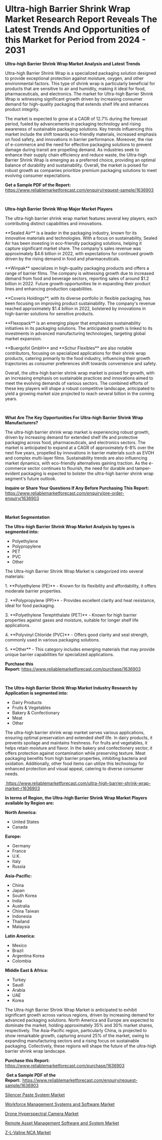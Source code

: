 <p><h1>Ultra-high Barrier Shrink Wrap Market Research Report Reveals The Latest Trends And Opportunities of this Market for Period from 2024 - 2031</h1></p><p><strong>Ultra-high Barrier Shrink Wrap Market Analysis and Latest Trends</strong></p>
<p><p>Ultra-high Barrier Shrink Wrap is a specialized packaging solution designed to provide exceptional protection against moisture, oxygen, and other environmental factors. This type of shrink wrap is particularly beneficial for products that are sensitive to air and humidity, making it ideal for food, pharmaceuticals, and electronics. The market for Ultra-high Barrier Shrink Wrap is witnessing significant growth driven by increasing consumer demand for high-quality packaging that extends shelf life and enhances product integrity.</p><p>The market is expected to grow at a CAGR of 12.7% during the forecast period, fueled by advancements in packaging technology and rising awareness of sustainable packaging solutions. Key trends influencing this market include the shift towards eco-friendly materials, increased emphasis on food safety, and innovations in barrier performance. Moreover, the rise of e-commerce and the need for effective packaging solutions to prevent damage during transit are propelling demand. As industries seek to enhance their supply chain efficiency and reduce waste, the Ultra-high Barrier Shrink Wrap is emerging as a preferred choice, providing an optimal balance of durability and sustainability. Overall, the market is poised for robust growth as companies prioritize premium packaging solutions to meet evolving consumer expectations.</p></p>
<p><strong>Get a Sample PDF of the Report:&nbsp;</strong> <a href="https://www.reliablemarketforecast.com/enquiry/request-sample/1636903?utm_campaign=1140&utm_medium=2&utm_source=Github&utm_content=ia&utm_term=07122024&utm_id=ultra-high-barrier-shrink-wrap">https://www.reliablemarketforecast.com/enquiry/request-sample/1636903</a></p>
<p>&nbsp;</p>
<p><strong>Ultra-high Barrier Shrink Wrap Major Market Players</strong></p>
<p><p>The ultra-high barrier shrink wrap market features several key players, each contributing distinct capabilities and innovations. </p><p>**Sealed Air** is a leader in the packaging industry, known for its innovative materials and technologies. With a focus on sustainability, Sealed Air has been investing in eco-friendly packaging solutions, helping it capture significant market share. The company's sales revenue was approximately $4.6 billion in 2022, with expectations for continued growth driven by the rising demand in food and pharmaceuticals.</p><p>**Winpak** specializes in high-quality packaging products and offers a range of barrier films. The company is witnessing growth due to increased demand from food and beverage sectors, reporting sales of around $1.2 billion in 2022. Future growth opportunities lie in expanding their product lines and enhancing production capabilities.</p><p>**Coveris Holdings**, with its diverse portfolio in flexible packaging, has been focusing on improving product sustainability. The company's revenue reached approximately $1.4 billion in 2022, bolstered by innovations in high-barrier solutions for sensitive products.</p><p>**Flexopack** is an emerging player that emphasizes sustainability initiatives in its packaging solutions. The anticipated growth is linked to its investments in advanced manufacturing technologies, targeting global market expansion.</p><p>**Buergofol GmbH** and **Schur Flexibles** are also notable contributors, focusing on specialized applications for their shrink wrap products, catering primarily to the food industry, influencing their growth trajectories as consumer preferences shift towards convenience and safety.</p><p>Overall, the ultra-high barrier shrink wrap market is poised for growth, with an increasing emphasis on sustainable practices and innovations aimed to meet the evolving demands of various sectors. The combined efforts of these key players will shape a robust competitive landscape, anticipated to yield a growing market size projected to reach several billion in the coming years.</p></p>
<p>&nbsp;</p>
<p><strong>What Are The Key Opportunities For Ultra-high Barrier Shrink Wrap Manufacturers?</strong></p>
<p><p>The ultra-high barrier shrink wrap market is experiencing robust growth, driven by increasing demand for extended shelf life and protective packaging across food, pharmaceuticals, and electronics sectors. The market is anticipated to expand at a CAGR of approximately 6-8% over the next five years, propelled by innovations in barrier materials such as EVOH and complex multi-layer films. Sustainability trends are also influencing market dynamics, with eco-friendly alternatives gaining traction. As the e-commerce sector continues to flourish, the need for durable and tamper-evident packaging is expected to bolster the ultra-high barrier shrink wrap segment's future outlook.</p></p>
<p><strong>Inquire or Share Your Questions If Any Before Purchasing This Report:</strong> <a href="https://www.reliablemarketforecast.com/enquiry/pre-order-enquiry/1636903?utm_campaign=1140&utm_medium=2&utm_source=Github&utm_content=ia&utm_term=07122024&utm_id=ultra-high-barrier-shrink-wrap">https://www.reliablemarketforecast.com/enquiry/pre-order-enquiry/1636903</a></p>
<p>&nbsp;</p>
<p><strong>Market Segmentation</strong></p>
<p><strong>The Ultra-high Barrier Shrink Wrap Market Analysis by types is segmented into:</strong></p>
<p><ul><li>Polyethylene</li><li>Polypropylene</li><li>PET</li><li>PVC</li><li>Other</li></ul></p>
<p><p>The Ultra-high Barrier Shrink Wrap Market is categorized into several materials: </p><p>1. **Polyethylene (PE)** - Known for its flexibility and affordability, it offers moderate barrier properties.</p><p>2. **Polypropylene (PP)** - Provides excellent clarity and heat resistance, ideal for food packaging.</p><p>3. **Polyethylene Terephthalate (PET)** - Known for high barrier properties against gases and moisture, suitable for longer shelf life applications.</p><p>4. **Polyvinyl Chloride (PVC)** - Offers good clarity and seal strength, commonly used in various packaging solutions.</p><p>5. **Other** - This category includes emerging materials that may provide unique barrier capabilities for specialized applications.</p></p>
<p><strong>Purchase this Report:&nbsp;</strong><a href="https://www.reliablemarketforecast.com/purchase/1636903?utm_campaign=1140&utm_medium=2&utm_source=Github&utm_content=ia&utm_term=07122024&utm_id=ultra-high-barrier-shrink-wrap">https://www.reliablemarketforecast.com/purchase/1636903</a></p>
<p>&nbsp;</p>
<p><strong>The Ultra-high Barrier Shrink Wrap Market Industry Research by Application is segmented into:</strong></p>
<p><ul><li>Dairy Products</li><li>Fruits & Vegetables</li><li>Bakery & Confectionary</li><li>Meat</li><li>Other</li></ul></p>
<p><p>The ultra-high barrier shrink wrap market serves various applications, ensuring optimal preservation and extended shelf life. In dairy products, it prevents spoilage and maintains freshness. For fruits and vegetables, it helps retain moisture and flavor. In the bakery and confectionery sector, it offers protection against contamination while preserving texture. Meat packaging benefits from high barrier properties, inhibiting bacteria and oxidation. Additionally, other food items can utilize this technology for enhanced protection and visual appeal, catering to diverse consumer needs.</p></p>
<p><a href="https://www.reliablemarketforecast.com/ultra-high-barrier-shrink-wrap-market-r1636903?utm_campaign=1140&utm_medium=2&utm_source=Github&utm_content=ia&utm_term=07122024&utm_id=ultra-high-barrier-shrink-wrap">&nbsp;https://www.reliablemarketforecast.com/ultra-high-barrier-shrink-wrap-market-r1636903</a></p>
<p><strong>In terms of Region, the Ultra-high Barrier Shrink Wrap Market Players available by Region are:</strong></p>
<p>
    <p> <strong> North America: </strong>
        <ul>
            <li>United States</li>
            <li>Canada</li>
        </ul>
        </p> 
    <p> <strong> Europe: </strong>
        <ul>
            <li>Germany</li>
            <li>France</li>
            <li>U.K.</li>
            <li>Italy</li>
            <li>Russia</li>
        </ul>
        </p> 
    <p> <strong> Asia-Pacific: </strong>
        <ul>
            <li>China</li>
            <li>Japan</li>
            <li>South Korea</li>
            <li>India</li>
            <li>Australia</li>
            <li>China Taiwan</li>
            <li>Indonesia</li>
            <li>Thailand</li>
            <li>Malaysia</li>
        </ul>
        </p> 
    <p> <strong> Latin America: </strong>
        <ul>
            <li>Mexico</li>
            <li>Brazil</li>
            <li>Argentina Korea</li>
            <li>Colombia</li>
        </ul>
        </p> 
    <p> <strong> Middle East & Africa: </strong>
        <ul>
            <li>Turkey</li>
            <li>Saudi</li>
            <li>Arabia</li>
            <li>UAE</li>
            <li>Korea</li>
        </ul>
    </p>
    </p>
<p><p>The Ultra-high Barrier Shrink Wrap Market is anticipated to exhibit significant growth across various regions, driven by increasing demand for advanced packaging solutions. North America and Europe are expected to dominate the market, holding approximately 35% and 30% market shares, respectively. The Asia-Pacific region, particularly China, is projected to show remarkable growth, capturing around 25% of the market, owing to expanding manufacturing sectors and a rising focus on sustainable packaging. Collectively, these regions will shape the future of the ultra-high barrier shrink wrap landscape.</p></p>
<p><strong>Purchase this Report: </strong><a href="https://www.reliablemarketforecast.com/purchase/1636903?utm_campaign=1140&utm_medium=2&utm_source=Github&utm_content=ia&utm_term=07122024&utm_id=ultra-high-barrier-shrink-wrap">https://www.reliablemarketforecast.com/purchase/1636903</a></p>
<p>&nbsp;<strong>Get a Sample PDF of the Report:&nbsp;&nbsp;</strong><a href="https://www.reliablemarketforecast.com/enquiry/request-sample/1636903?utm_campaign=1140&utm_medium=2&utm_source=Github&utm_content=ia&utm_term=07122024&utm_id=ultra-high-barrier-shrink-wrap">https://www.reliablemarketforecast.com/enquiry/request-sample/1636903</a></p>
<p><strong></strong></p>
<p><p><a href="https://issuu.com/reportprime-2/docs/silencer-paste-system-market-size-2030.pptx?utm_campaign=1140&utm_medium=2&utm_source=Github&utm_content=ia&utm_term=07122024&utm_id=ultra-high-barrier-shrink-wrap">Silencer Paste System Market</a></p><p><a href="https://www.linkedin.com/pulse/workforce-management-systems-software-market-outlook-104-zwube?utm_campaign=1140&utm_medium=2&utm_source=Github&utm_content=ia&utm_term=07122024&utm_id=ultra-high-barrier-shrink-wrap">Workforce Management Systems and Software Market</a></p><p><a href="https://issuu.com/reportprime-2/docs/drone-hyperspectral-camera-market-size-2030.pptx?utm_campaign=1140&utm_medium=2&utm_source=Github&utm_content=ia&utm_term=07122024&utm_id=ultra-high-barrier-shrink-wrap">Drone Hyperspectral Camera Market</a></p><p><a href="https://www.linkedin.com/pulse/remote-asset-management-software-system-market-analysis-vwuie?utm_campaign=1140&utm_medium=2&utm_source=Github&utm_content=ia&utm_term=07122024&utm_id=ultra-high-barrier-shrink-wrap">Remote Asset Management Software and System Market</a></p><p><a href="https://github.com/AKSHATREPORTPRIME/Market-Research-Report-List-6/blob/main/z-l-valine-nca-market.md?utm_campaign=1140&utm_medium=2&utm_source=Github&utm_content=ia&utm_term=07122024&utm_id=ultra-high-barrier-shrink-wrap">Z-L-Valine NCA Market</a></p></p>
